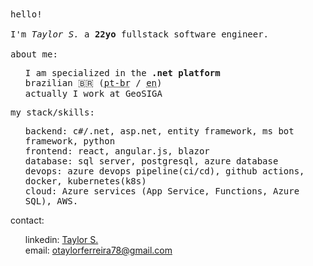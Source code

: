 <samp>
hello! 
<br>
<br>
I'm <i>Taylor S.</i> a <b>22yo</b> fullstack software engineer.
<br>
<br>
about me:<br>
<ul>
  I am specialized in the <b>.net platform</b><br>
  brazilian 🇧🇷 (<abbr title="Portuguese - Brazil">pt-br</abbr> / <abbr title="English">en</abbr>)<br>
  actually I work at GeoSIGA
</ul>
  my stack/skills:<br>
<ul> 
  backend: c#/.net, asp.net, entity framework, ms bot framework, python<br>
  frontend: react, angular.js, blazor<br>
  database: sql server, postgresql, azure database<br>
  devops: azure devops pipeline(ci/cd), github actions, docker, kubernetes(k8s) <br>
  cloud: Azure services (App Service, Functions, Azure SQL), AWS.
<br>
</ul>
</samp>
contact:<br>
<ul>
  linkedin: <a href="https://www.linkedin.com/in/taylors42-dev/">Taylor S.</a> <br>
  email: <a href="mailto:otalyorferreira78@gmail.com">otaylorferreira78@gmail.com</a><br>
<!--   my blog: <a href="https://blog.taylors42.com.br">tay blog</a><br>
  my site: <a href="https://taylors42.com.br">taylorportifolio</a><br> -->
</ul>
</samp>
